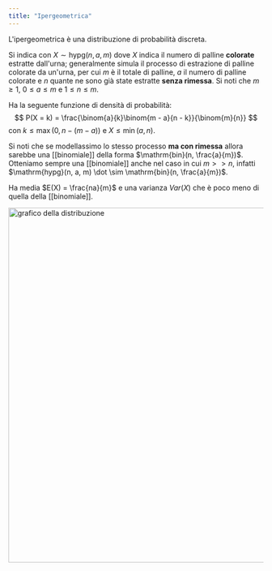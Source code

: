 ```yaml
---
title: "Ipergeometrica"
---
```

L'ipergeometrica è una distribuzione di probabilità discreta.

Si indica con $X \sim \mathrm{hypg}(n, a, m)$ dove $X$ indica il numero di palline **colorate** estratte dall'urna; generalmente simula il processo di estrazione di palline colorate da un'urna, per cui $m$ è il totale di palline, $a$  il numero di palline colorate e $n$ quante ne sono già state estratte **senza rimessa**. Si noti che $m \ge 1$, $0 \le a \le m$ e $1 \le n \le m$.

Ha la seguente funzione di densità di probabilità:
$$
P(X = k) = \frac{\binom{a}{k}\binom{m - a}{n - k}}{\binom{m}{n}}
$$
con $k \le \max(0, n - (m - a))$ e $X \le \min(a, n)$.

Si noti che se modellassimo lo stesso processo **ma con rimessa** allora sarebbe una [[binomiale]] della forma $\mathrm{bin}(n, \frac{a}{m})$. Otteniamo sempre una [[binomiale]] anche nel caso in cui $m >> n$, infatti $\mathrm{hypg}(n, a, m) \dot \sim \mathrm{bin}(n, \frac{a}{m})$.

Ha media $E(X) = \frac{na}{m}$ e una varianza $Var(X)$ che è poco meno di quella della [[binomiale]].

<img src="https://upload.wikimedia.org/wikipedia/commons/c/c1/HypergeometricPDF.png" alt="grafico della distribuzione" width=700>
